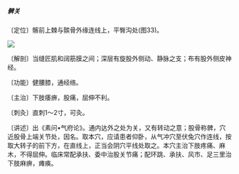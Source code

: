 ##### 髀关

〔定位〕髂前上棘与髌骨外缘连线上，平臀沟处(图33)。

![](img/图33.jpg)

〔解剖〕当缝匠肌和阔筋膜之间；深层有旋股外侧动、静脉之支；布有股外侧皮神经。

〔功能〕健腰膝，通经络。

〔主治〕下肢痿痹，股痛，屈伸不利。

〔刺灸〕直刺1〜2寸，可灸。

〔讲述〕出《素问•气府论》。通内达外之处为关，又有转动之意；股骨称髀，穴近股骨上端关节处，因名。取本穴，应请患者仰卧，从气冲穴至伏兔穴作连线，按取大转子的前下方，在直线上，正当会阴穴平线处取之。本穴主治下肢疼痛、麻木，不得屈伸。临床常配承扶、委中治股关节痛；配环跳、承扶、风市、足三里治下肢麻痹，瘫痪。
